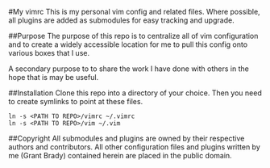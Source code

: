#My vimrc
This is my personal vim config and related files. Where possible, all plugins are added as submodules for easy tracking and upgrade.

##Purpose
The purpose of this repo is to centralize all of vim configuration and to create a widely accessible location for me to pull this config onto various boxes that I use.

A secondary purpose to to share the work I have done with others in the hope that is may be useful.

##Installation
Clone this repo into a directory of your choice. Then you need to create symlinks to point at these files.

    ln -s <PATH TO REPO>/vimrc ~/.vimrc
    ln -s <PATH TO REPO>/vim ~/.vim

##Copyright
All submodules and plugins are owned by their respective authors and contributors. All other configuration files and plugins written by me (Grant Brady) contained herein are placed in the public domain.
